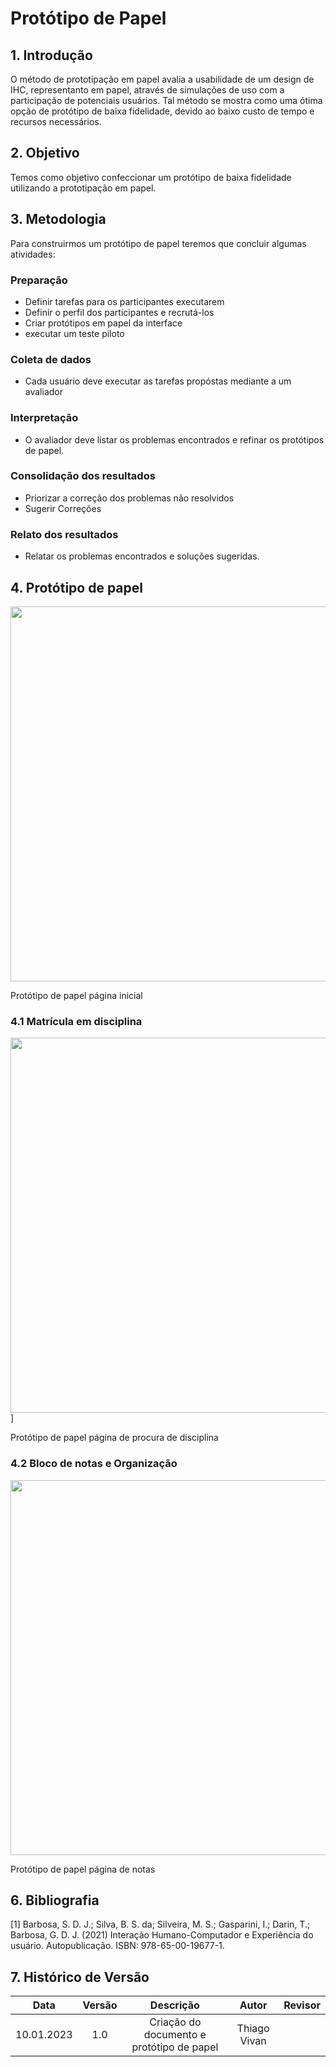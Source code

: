 # Protótipo de Papel

## 1. Introdução 
O método de prototipação em papel avalia a usabilidade de um design de IHC, representanto em papel, através de simulações de uso com a participação de potenciais usuários. Tal método se mostra como uma ótima opção de protótipo de baixa fidelidade, devido ao baixo custo de tempo e recursos necessários.

## 2. Objetivo
Temos como objetivo confeccionar um protótipo de baixa fidelidade utilizando a prototipação em papel.

## 3. Metodologia 
Para construirmos um protótipo de papel teremos que concluir algumas atividades:

### Preparação
- Definir tarefas para os participantes executarem
- Definir o perfil dos participantes e recrutá-los
- Criar protótipos em papel da interface
- executar um teste piloto

### Coleta de dados
- Cada usuário deve executar as tarefas propóstas mediante a um avaliador

### Interpretação
- O avaliador deve listar os problemas encontrados e refinar os protótipos de papel.

### Consolidação dos resultados
- Priorizar a correção dos problemas não resolvidos
- Sugerir Correções

### Relato dos resultados
- Relatar os problemas encontrados e soluções sugeridas.

## 4. Protótipo de papel 
<img width="600px" src="https://github.com/Interacao-Humano-Computador/2022.2-Aprender3/blob/main/docs/images/PP_1.jpeg?raw=true">

Protótipo de papel página inicial

### 4.1 Matrícula em disciplina 
<img width="600px" src="https://github.com/Interacao-Humano-Computador/2022.2-Aprender3/blob/main/docs/images/PP_2.jpeg?raw=true">]

Protótipo de papel página de procura de disciplina



### 4.2 Bloco de notas e Organização
<img width="600px" src="https://github.com/Interacao-Humano-Computador/2022.2-Aprender3/blob/main/docs/images/PP_3.jpeg?raw=true">

Protótipo de papel página de notas


## 6. Bibliografia
 [1] Barbosa, S. D. J.; Silva, B. S. da; Silveira, M. S.; Gasparini, I.; Darin, T.; Barbosa, G. D. J. (2021) Interação Humano-Computador e Experiência do usuário. Autopublicação. ISBN: 978-65-00-19677-1.

## 7. Histórico de Versão
| Data       | Versão | Descrição            | Autor             | Revisor |
|:----------:|:------:|:--------------------:|:-----------------:|:-------:|
| 10.01.2023 | 1.0 | Criação do documento e protótipo de papel |  Thiago Vivan |   |
